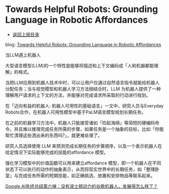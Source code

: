 # Towards Helpful Robots: Grounding Language in Robotic Affordances

- [返回上层目录](../llm-based-planning.md)



blog: [Towards Helpful Robots: Grounding Language in Robotic Affordances](https://ai.googleblog.com/2022/08/towards-helpful-robots-grounding.html)



当LLM遇上机器人

大型语言模型(LLM)的一个特性是能够将描述和上下文编码成「人和机器都能理解」的格式。

当把LLM应用到机器人技术中时，可以让用户仅通过自然语言指令就能给机器人分配任务；当与视觉模型和机器人学习方法相结合时，LLM 为机器人提供了一种理解用户请求的上下文的方法，并能够对完成请求所采取的行动进行规划。

在「迈向有益的机器人: 机器人可用性的基础语言」一文中，研究人员与Everyday Robots合作，在机器人可用性模型中基于PaLM语言模型规划长期任务。

在之前的机器学习方法中，机器人只能接受诸如「捡起海绵」等简短的硬编码命令，并且难以推理完成任务所需的步骤，如果任务是一个抽象的目标，比如「你能帮忙清理这些洒出来的东西吗?」，就更难处理了。

研究人员选择使用 LLM 来预测完成长期任务的步骤顺序，以及一个表示机器人在给定情况下实际能够完成的技能的affordance 模型。

强化学习模型中的价值函数可以用来建立affordance 模型，即一个机器人在不同状态下可以执行的动作的抽象表示，从而将现实世界中的长期任务，如「整理卧室」与完成任务所需的短期技能，如正确挑选、放置和安排物品等联系起来。

[Google AI年终总结第六弹：没有波士顿动力的谷歌机器人，发展得怎么样了？](https://mp.weixin.qq.com/s/JRCQP2S3CbLtUaq8MkP4pQ)